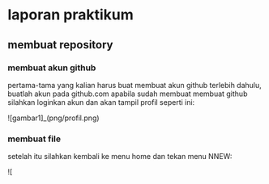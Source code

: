 # laporan praktikum

## membuat repository

### membuat akun github

pertama-tama yang kalian harus buat membuat akun github terlebih dahulu, buatlah akun pada github.com
apabila sudah membuat membuat github silahkan loginkan akun dan akan tampil profil seperti ini: 

![gambar1]_(png/profil.png) 

### membuat file 
setelah itu silahkan kembali ke menu home dan tekan menu NNEW:

![

